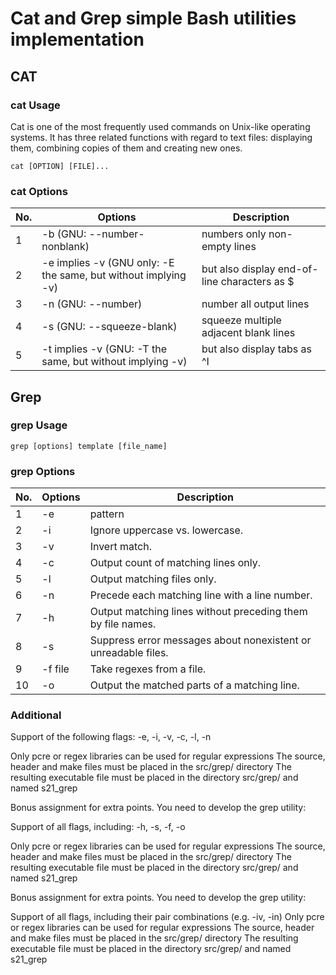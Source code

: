 # Cat and Grep simple Bash utilities implementation

## CAT

### cat Usage

Cat is one of the most frequently used commands on Unix-like operating systems. It has three related functions with regard to text files: displaying them, combining copies of them and creating new ones.

`cat [OPTION] [FILE]...`

### cat Options

| No. | Options | Description |
| ------ | ------ | ------ |
| 1 | -b (GNU: --number-nonblank) | numbers only non-empty lines |
| 2 | -e implies -v (GNU only: -E the same, but without implying -v) | but also display end-of-line characters as $  |
| 3 | -n (GNU: --number) | number all output lines |
| 4 | -s (GNU: --squeeze-blank) | squeeze multiple adjacent blank lines |
| 5 | -t implies -v (GNU: -T the same, but without implying -v) | but also display tabs as ^I  |

## Grep

### grep Usage

`grep [options] template [file_name]`

### grep Options

| No. | Options | Description |
| ------ | ------ | ------ |
| 1 | -e | pattern |
| 2 | -i | Ignore uppercase vs. lowercase.  |
| 3 | -v | Invert match. |
| 4 | -c | Output count of matching lines only. |
| 5 | -l | Output matching files only.  |
| 6 | -n | Precede each matching line with a line number. |
| 7 | -h | Output matching lines without preceding them by file names. |
| 8 | -s | Suppress error messages about nonexistent or unreadable files. |
| 9 | -f file | Take regexes from a file. |
| 10 | -o | Output the matched parts of a matching line. |

### Additional 

Support of the following flags: -e, -i, -v, -c, -l, -n

Only pcre or regex libraries can be used for regular expressions
The source, header and make files must be placed in the src/grep/ directory
The resulting executable file must be placed in the directory src/grep/ and named s21_grep

Bonus assignment for extra points. You need to develop the grep utility:

Support of all flags, including: -h, -s, -f, -o

Only pcre or regex libraries can be used for regular expressions
The source, header and make files must be placed in the src/grep/ directory
The resulting executable file must be placed in the directory src/grep/ and named s21_grep

Bonus assignment for extra points. You need to develop the grep utility:

Support of all flags, including their pair combinations (e.g. -iv, -in)
Only pcre or regex libraries can be used for regular expressions
The source, header and make files must be placed in the src/grep/ directory
The resulting executable file must be placed in the directory src/grep/ and named s21_grep